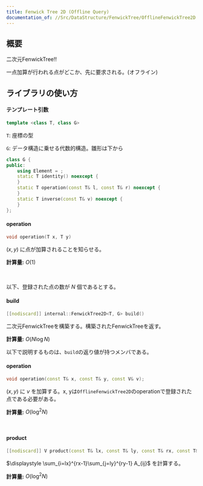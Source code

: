 ```yaml
---
title: Fenwick Tree 2D (Offline Query)
documentation_of: //Src/DataStructure/FenwickTree/OfflineFenwickTree2D.hpp
---
```


## 概要

二次元FenwickTree!!

一点加算が行われる点がどこか、先に要求される。(オフライン)

## ライブラリの使い方

#### テンプレート引数

```cpp
template <class T, class G>
```

`T`: 座標の型

`G`: データ構造に乗せる代数的構造。雛形は下から

```cpp
class G {
public:
    using Element = ;
    static T identity() noexcept {
    }
    static T operation(const T& l, const T& r) noexcept {
    }
    static T inverse(const T& v) noexcept {
    }
};
```

#### operation

```cpp
void operation(T x, T y)
```

$(x, y)$ に点が加算されることを知らせる。

**計算量:** $O(1)$

<br />

以下、登録された点の数が $N$ 個であるとする。

#### build

```cpp
[[nodiscard]] internal::FenwickTree2D<T, G> build()
```

二次元FenwickTreeを構築する。構築されたFenwickTreeを返す。

**計算量:** $O(N\log N)$

以下で説明するものは、`build`の返り値が持つメンバである。

#### operation

```cpp
void operation(const T& x, const T& y, const V& v);
```

$(x, y)$ に $v$ を加算する。x, yは`OfflineFenwickTree2D`のoperationで登録された点である必要がある。

**計算量:** $O(\log^2 N)$

<br />

#### product

```cpp
[[nodiscard]] V product(const T& lx, const T& ly, const T& rx, const T& ry)
```

$\displaystyle \sum_{i=lx}^{rx-1}\sum_{j=ly}^{ry-1} A_{ij}$ を計算する。

**計算量:** $O(\log^2 N)$
